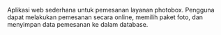 Aplikasi web sederhana untuk pemesanan layanan photobox. Pengguna dapat melakukan pemesanan secara online, memilih paket foto, dan menyimpan data pemesanan ke dalam database.
